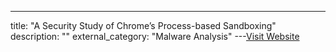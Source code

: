 ---
title: "A Security Study of Chrome’s Process-based Sandboxing"
description: ""
external_category: "Malware Analysis"
---[Visit Website](http://www.comp.nus.edu.sg/~tsunami/papers/ChromeDOP.pdf)

